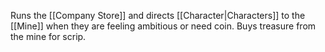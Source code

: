 Runs the [[Company Store]] and directs [[Character|Characters]] to the [[Mine]] when they are feeling ambitious or need coin. Buys treasure from the mine for scrip.